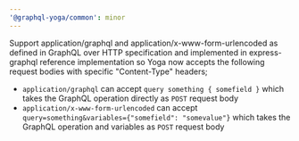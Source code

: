 ```yaml
---
'@graphql-yoga/common': minor
---
```


Support application/graphql and application/x-www-form-urlencoded as defined in GraphQL over HTTP specification and implemented in express-graphql reference implementation so Yoga now accepts the following request bodies with specific "Content-Type" headers;

- `application/graphql` can accept `query something { somefield }` which takes the GraphQL operation directly as `POST` request body
- `application/x-www-form-urlencoded` can accept `query=something&variables={"somefield": "somevalue"}` which takes the GraphQL operation and variables as `POST` request body
